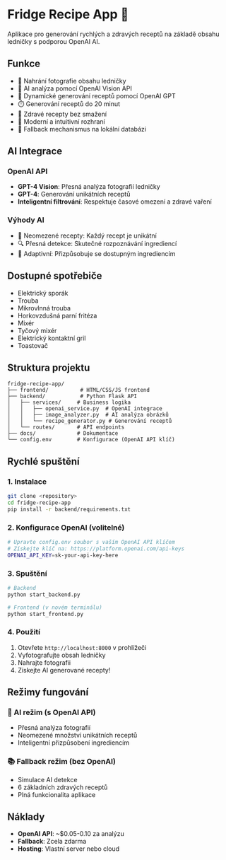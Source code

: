 # Fridge Recipe App 🍳

Aplikace pro generování rychlých a zdravých receptů na základě obsahu ledničky s podporou OpenAI AI.

## Funkce

- 📸 Nahrání fotografie obsahu ledničky
- 🤖 AI analýza pomocí OpenAI Vision API
- 🧠 Dynamické generování receptů pomocí OpenAI GPT
- ⏱️ Generování receptů do 20 minut
- 🥗 Zdravé recepty bez smažení
- 📱 Moderní a intuitivní rozhraní
- 🔄 Fallback mechanismus na lokální databázi

## AI Integrace

### OpenAI API
- **GPT-4 Vision**: Přesná analýza fotografií ledničky
- **GPT-4**: Generování unikátních receptů
- **Inteligentní filtrování**: Respektuje časové omezení a zdravé vaření

### Výhody AI
- 🎯 Neomezené recepty: Každý recept je unikátní
- 🔍 Přesná detekce: Skutečné rozpoznávání ingrediencí
- 🚀 Adaptivní: Přizpůsobuje se dostupným ingrediencím

## Dostupné spotřebiče

- Elektrický sporák
- Trouba
- Mikrovlnná trouba
- Horkovzdušná parní fritéza
- Mixér
- Tyčový mixér
- Elektrický kontaktní gril
- Toastovač

## Struktura projektu

```
fridge-recipe-app/
├── frontend/          # HTML/CSS/JS frontend
├── backend/           # Python Flask API
│   ├── services/     # Business logika
│   │   ├── openai_service.py  # OpenAI integrace
│   │   ├── image_analyzer.py  # AI analýza obrázků
│   │   └── recipe_generator.py # Generování receptů
│   └── routes/       # API endpoints
├── docs/             # Dokumentace
└── config.env        # Konfigurace (OpenAI API klíč)
```

## Rychlé spuštění

### 1. Instalace
```bash
git clone <repository>
cd fridge-recipe-app
pip install -r backend/requirements.txt
```

### 2. Konfigurace OpenAI (volitelné)
```bash
# Upravte config.env soubor s vaším OpenAI API klíčem
# Získejte klíč na: https://platform.openai.com/api-keys
OPENAI_API_KEY=sk-your-api-key-here
```

### 3. Spuštění
```bash
# Backend
python start_backend.py

# Frontend (v novém terminálu)
python start_frontend.py
```

### 4. Použití
1. Otevřete `http://localhost:8000` v prohlížeči
2. Vyfotografujte obsah ledničky
3. Nahrajte fotografii
4. Získejte AI generované recepty!

## Režimy fungování

### 🚀 AI režim (s OpenAI API)
- Přesná analýza fotografií
- Neomezené množství unikátních receptů
- Inteligentní přizpůsobení ingrediencím

### 📚 Fallback režim (bez OpenAI)
- Simulace AI detekce
- 6 základních zdravých receptů
- Plná funkcionalita aplikace

## Náklady

- **OpenAI API**: ~$0.05-0.10 za analýzu
- **Fallback**: Zcela zdarma
- **Hosting**: Vlastní server nebo cloud 